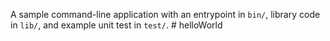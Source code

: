 A sample command-line application with an entrypoint in `bin/`, library code
in `lib/`, and example unit test in `test/`.
#   h e l l o W o r l d  
 
